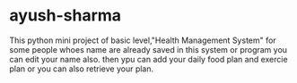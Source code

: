 # ayush-sharma
This python mini project of basic level,"Health Management System" for some people whoes name are already saved in this system or program you can edit your name also. then ypu can add your daily food plan and exercie plan or you can also retrieve your plan.
